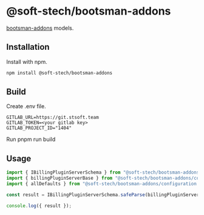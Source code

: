 # @soft-stech/bootsman-addons

[bootsman-addons](https://bootsman.tech/) models.

## Installation

Install with npm.

```sh
npm install @soft-stech/bootsman-addons
```

## Build

Create .env file.

```
GITLAB_URL=https://git.stsoft.team
GITLAB_TOKEN=<your gitlab key>
GITLAB_PROJECT_ID="1404"
```

Run pnpm run build

## Usage

```js
import { IBillingPluginServerSchema } from "@soft-stech/bootsman-addons/configuration.bootsman.tech/v1alpha1/BillingPluginServer.schema";
import { billingPluginServerBase } from "@soft-stech/bootsman-addons/configuration.bootsman.tech/v1alpha1/BillingPluginServer.base";
import { allDefaults } from "@soft-stech/bootsman-addons/configuration.bootsman.tech/v1alpha1/all.base";

const result = IBillingPluginServerSchema.safeParse(billingPluginServerBase);

console.log({ result });
```
